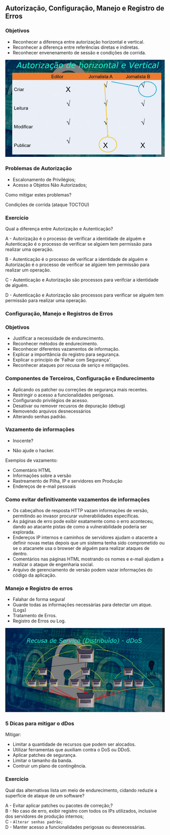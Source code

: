## Autorização, Configuração, Manejo e Registro de Erros

### Objetivos

- Reconhecer a diferença entre autorização horizontal e vertical.
- Reconhecer a diferença entre referências diretas e indiretas.
- Reconhecer envenenamento de sessão e condições de corrida.

<img alt="autorização de horizontal e Vertical" src="public/images/autorizacao-horizontal-e-vertical.png" width="800">

### Problemas de Autorização

- Escalonamento de Privilégios;
- Acesso a Objetos Não Autorizados;

Como mitigar estes problemas?

Condições de corrida (ataque TOCTOU)

### Exercício 

Qual a diferença entre Autorização e Autenticação?

A - Autorização é o processo de verificar a identidade de alguém e Autenticação é o processo de verificar se algúem tem permissão para realizar uma operação.

B - Autenticação é o processo de verificar a identidade de alguém e Autorização é o processo de verificar se algúem tem permissão para realizar um operação.

C - Autenticação e Autorização são processos para verifciar a identidade de alguém.

D - Autenticação e Autorização são processos para verificar se alguém tem permissão para realizar uma operação.

### Configuração, Manejo e Registros de Erros

### Objetivos

- Justificar a necessidade de endurecimento.
- Reconhecer métodos de endurecimento.
- Reconhecer diferentes vazamentos de informação.
- Explicar a importtância do registro para segurança.
- Explicar o princípio de 'Falhar com Segurança'.
- Reconhecer ataques por recusa de seriço e mitigações.

### Componentes de Terceiros, Configuração e Endurecimento

- Aplicando os patcher ou correções de segurança mais recentes.
- Restringir o acesso a funcionalidades perigosas.
- Configurando privilégios de acesso.
- Desativar ou remover recusros de depuração (debug)
- Removendo arquivos desnecessários
- Alterando senhas padrão.

### Vazamento de informações

- Inocente?

- Não ajude o hacker.

Exemplos de vazamento:
- Comentário HTML
- Informações sobre a versão
- Rastreamento de Pilha, IP e servidores em Produção
- Endereços de e-mail pessoais

### Como evitar definitivamente vazamentos de informações

- Os cabeçalhos de resposta HTTP vazam informações de versão, permitindo ao invasor procurar vulnerabilidades específicas.
- As páginas de erro pode exibir exatamente como o erro aconteceu, dando ao atacante pistas de como a vulnerabilidade poderia ser explorada.
- Endereços IP internos e caminhos de servidores ajudam o atacente a definir novas metas depois que um sistema tenha sido comprometido ou se o atacanete usa o browser de alguém para realizar ataques de dentro.
- Comentários nas páginas HTML mostrando os nomes e e-mail ajudam a realizar o ataque de engenharia social. 
- Arquivo de gerenciamento de versão podem vazar informações do código da aplicação.

### Manejo e Registro de erros

- Falahar de forma segura!
- Guarde todas as informações necessárias para detectar um atque.(Logs)
- Tratamento de Erros.
- Registro de Erros ou Log.

<img alt="Recusa de serviço (Distribuído) dDos" src="public/images/ddos.png" width="800">

### 5 Dicas para mitigar o dDos

Mitigar:
- Limitar a quantidade de recursos que podem ser alocados.
- Utilizar ferramentas que auxiliam contra o DoS ou DDoS.
- Aplicar patches de segurança.
- Limitar o tamanho da banda.
- Contruir um plano de contingência.

### Exercício 

Qual das alternativas lista um meio de endurecimento, cidando reduzie a superfície de ataque de um software?

A - Evitar aplicar patches ou pacotes de correção;?<br>
B - No caso de erro, exibir registro com todos os IPs utilizados, inclusive dos servidores de produção internos;<br>
C - `Alterar senhas padrão;`<br>
D - Manter acesso a funcionalidades perigosas ou desnecessárias.<br>